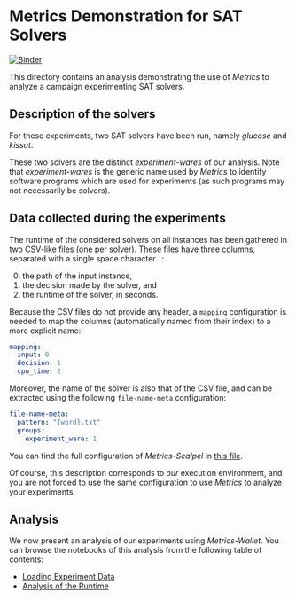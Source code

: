 # Metrics Demonstration for SAT Solvers

[![Binder](https://mybinder.org/badge_logo.svg)](https://mybinder.org/v2/gh/crillab/metrics-examples/HEAD?labpath=sat-solvers)

This directory contains an analysis demonstrating the use of *Metrics* to
analyze a campaign experimenting SAT solvers.

## Description of the solvers

For these experiments, two SAT solvers have been run, namely *glucose* and
*kissat*.

These two solvers are the distinct *experiment-wares* of our analysis.
Note that *experiment-wares* is the generic name used by *Metrics* to
identify software programs which are used for experiments (as such programs
may not necessarily be solvers).

## Data collected during the experiments

The runtime of the considered solvers on all instances has been gathered in two
CSV-like files (one per solver).
These files have three columns, separated with a single space character ` `:

0. the path of the input instance,
1. the decision made by the solver, and
2. the runtime of the solver, in seconds.

Because the CSV files do not provide any header, a `mapping` configuration is
needed to map the columns (automatically named from their index) to a more
explicit name:

```yaml
mapping:
  input: 0
  decision: 1
  cpu_time: 2
```

Moreover, the name of the solver is also that of the CSV file, and can be
extracted using the following `file-name-meta` configuration:

```yaml
file-name-meta:
  pattern: "{word}.txt"
  groups:
    experiment_ware: 1
```

You can find the full configuration of *Metrics-Scalpel* in
[this file](config/metrics_scalpel.yml).

Of course, this description corresponds to *our* execution environment, and you
are not forced to use the same configuration to use *Metrics* to analyze your
experiments.

## Analysis

We now present an analysis of our experiments using *Metrics-Wallet*.
You can browse the notebooks of this analysis from the following table of
contents:

+ [Loading Experiment Data](load_experiments.ipynb)
+ [Analysis of the Runtime](runtime_analysis.ipynb)

